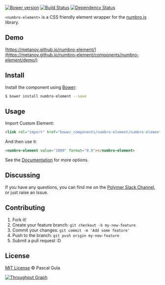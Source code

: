[![Bower version](https://badge.fury.io/bo/numbro-element.svg)](https://badge.fury.io/bo/numbro-element)
[![Build Status](https://travis-ci.org/MeTaNoV/numbro-element.svg?branch=master)](https://travis-ci.org/MeTaNoV/numbro-element)
[![Dependency Status](https://gemnasium.com/MeTaNoV/numbro-element.svg)](https://gemnasium.com/MeTaNoV/numbro-element)

`<numbro-element>` is a CSS friendly element wrapper for the [numbro.js](http://numbrojs.com/) library.

## Demo

[https://metanov.github.io/numbro-element/](https://metanov.github.io/numbro-element/components/numbro-element/demo/)

## Install

Install the component using [Bower](http://bower.io/):

```sh
$ bower install numbro-element --save
```

## Usage

Import Custom Element:

```html
<link rel="import" href="bower_components/numbro-element/numbro-element.html">
```

And then use it:

```html
<numbro-element value="1000" format="0.0"></numbro-element>
```

See the [Documentation](https://metanov.github.io/numbro-element/) for more options.

## Discussing

If you have any questions, you can find me on the [Polymer Slack Channel](https://polymer.slack.com/), or just raise an Issue.

## Contributing

1. Fork it!
2. Create your feature branch: `git checkout -b my-new-feature`
3. Commit your changes: `git commit -m 'Add some feature'`
4. Push to the branch: `git push origin my-new-feature`
5. Submit a pull request :D

## License

[MIT License](http://opensource.org/licenses/MIT) © Pascal Gula

[![Throughput Graph](https://graphs.waffle.io/MeTaNoV/numbro-element/throughput.svg)](https://waffle.io/MeTaNoV/numbro-element/metrics)

